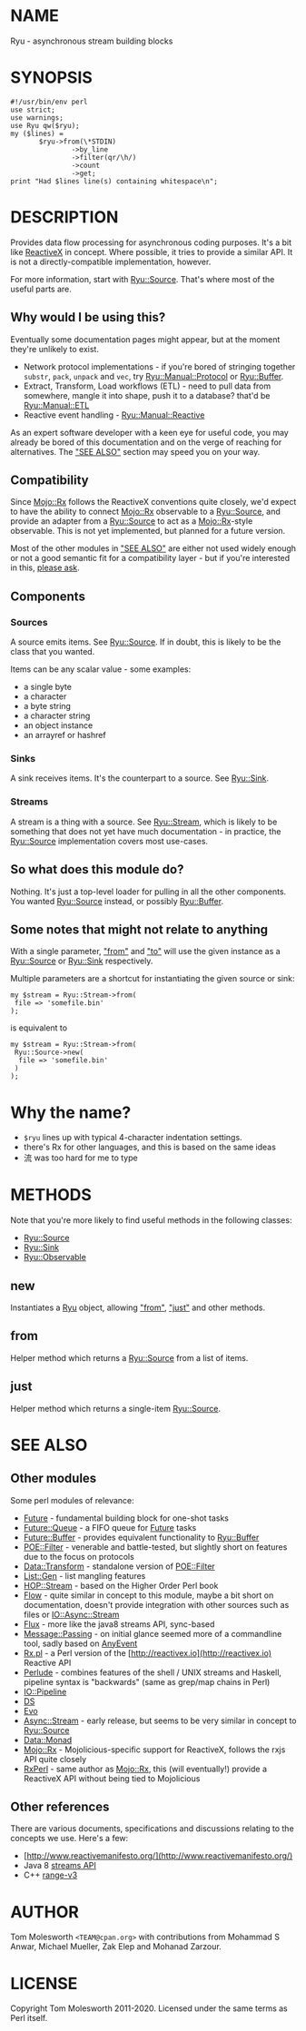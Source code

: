 # NAME

Ryu - asynchronous stream building blocks

# SYNOPSIS

    #!/usr/bin/env perl
    use strict;
    use warnings;
    use Ryu qw($ryu);
    my ($lines) =
           $ryu->from(\*STDIN)
                   ->by_line
                   ->filter(qr/\h/)
                   ->count
                   ->get;
    print "Had $lines line(s) containing whitespace\n";

# DESCRIPTION

Provides data flow processing for asynchronous coding purposes. It's a bit like [ReactiveX](https://reactivex.io) in
concept. Where possible, it tries to provide a similar API. It is not a directly-compatible implementation, however.

For more information, start with [Ryu::Source](https://metacpan.org/pod/Ryu%3A%3ASource). That's where most of the
useful parts are.

## Why would I be using this?

Eventually some documentation pages might appear, but at the moment they're unlikely to exist.

- Network protocol implementations - if you're bored of stringing together `substr`, `pack`, `unpack`
and `vec`, try [Ryu::Manual::Protocol](https://metacpan.org/pod/Ryu%3A%3AManual%3A%3AProtocol) or [Ryu::Buffer](https://metacpan.org/pod/Ryu%3A%3ABuffer).
- Extract, Transform, Load workflows (ETL) - need to pull data from somewhere, mangle it into shape, push it to
a database? that'd be [Ryu::Manual::ETL](https://metacpan.org/pod/Ryu%3A%3AManual%3A%3AETL)
- Reactive event handling - [Ryu::Manual::Reactive](https://metacpan.org/pod/Ryu%3A%3AManual%3A%3AReactive)

As an expert software developer with a keen eye for useful code, you may already be bored of this documentation
and on the verge of reaching for alternatives. The ["SEE ALSO"](#see-also) section may speed you on your way.

## Compatibility

Since [Mojo::Rx](https://metacpan.org/pod/Mojo%3A%3ARx) follows the ReactiveX conventions quite closely, we'd expect to have
the ability to connect [Mojo::Rx](https://metacpan.org/pod/Mojo%3A%3ARx) observable to a [Ryu::Source](https://metacpan.org/pod/Ryu%3A%3ASource), and provide an
adapter from a [Ryu::Source](https://metacpan.org/pod/Ryu%3A%3ASource) to act as a [Mojo::Rx](https://metacpan.org/pod/Mojo%3A%3ARx)-style observable. This is not yet
implemented, but planned for a future version.

Most of the other modules in ["SEE ALSO"](#see-also) are either not used widely enough or not a good
semantic fit for a compatibility layer - but if you're interested in this, [please ask](https://github.com/team-at-cpan/Ryu/issues).

## Components

### Sources

A source emits items. See [Ryu::Source](https://metacpan.org/pod/Ryu%3A%3ASource). If in doubt, this is likely to be the class
that you wanted.

Items can be any scalar value - some examples:

- a single byte
- a character
- a byte string
- a character string
- an object instance
- an arrayref or hashref

### Sinks

A sink receives items. It's the counterpart to a source. See [Ryu::Sink](https://metacpan.org/pod/Ryu%3A%3ASink).

### Streams

A stream is a thing with a source. See [Ryu::Stream](https://metacpan.org/pod/Ryu%3A%3AStream), which is likely to be something that does not yet
have much documentation - in practice, the [Ryu::Source](https://metacpan.org/pod/Ryu%3A%3ASource) implementation covers most use-cases.

## So what does this module do?

Nothing. It's just a top-level loader for pulling in all the other components.
You wanted [Ryu::Source](https://metacpan.org/pod/Ryu%3A%3ASource) instead, or possibly [Ryu::Buffer](https://metacpan.org/pod/Ryu%3A%3ABuffer).

## Some notes that might not relate to anything

With a single parameter, ["from"](#from) and ["to"](#to) will use the given
instance as a [Ryu::Source](https://metacpan.org/pod/Ryu%3A%3ASource) or [Ryu::Sink](https://metacpan.org/pod/Ryu%3A%3ASink) respectively.

Multiple parameters are a shortcut for instantiating the given source
or sink:

    my $stream = Ryu::Stream->from(
     file => 'somefile.bin'
    );

is equivalent to

    my $stream = Ryu::Stream->from(
     Ryu::Source->new(
      file => 'somefile.bin'
     )
    );

# Why the name?

- ` $ryu ` lines up with typical 4-character indentation settings.
- there's Rx for other languages, and this is based on the same ideas
- 流 was too hard for me to type

# METHODS

Note that you're more likely to find useful methods in the following classes:

- [Ryu::Source](https://metacpan.org/pod/Ryu%3A%3ASource)
- [Ryu::Sink](https://metacpan.org/pod/Ryu%3A%3ASink)
- [Ryu::Observable](https://metacpan.org/pod/Ryu%3A%3AObservable)

## new

Instantiates a [Ryu](https://metacpan.org/pod/Ryu) object, allowing ["from"](#from), ["just"](#just) and other methods.

## from

Helper method which returns a [Ryu::Source](https://metacpan.org/pod/Ryu%3A%3ASource) from a list of items.

## just

Helper method which returns a single-item [Ryu::Source](https://metacpan.org/pod/Ryu%3A%3ASource).

# SEE ALSO

## Other modules

Some perl modules of relevance:

- [Future](https://metacpan.org/pod/Future) - fundamental building block for one-shot tasks
- [Future::Queue](https://metacpan.org/pod/Future%3A%3AQueue) - a FIFO queue for [Future](https://metacpan.org/pod/Future) tasks
- [Future::Buffer](https://metacpan.org/pod/Future%3A%3ABuffer) - provides equivalent functionality to [Ryu::Buffer](https://metacpan.org/pod/Ryu%3A%3ABuffer)
- [POE::Filter](https://metacpan.org/pod/POE%3A%3AFilter) - venerable and battle-tested, but slightly short on features due to the focus on protocols
- [Data::Transform](https://metacpan.org/pod/Data%3A%3ATransform) - standalone version of [POE::Filter](https://metacpan.org/pod/POE%3A%3AFilter)
- [List::Gen](https://metacpan.org/pod/List%3A%3AGen) - list mangling features
- [HOP::Stream](https://metacpan.org/pod/HOP%3A%3AStream) - based on the Higher Order Perl book
- [Flow](https://metacpan.org/pod/Flow) - quite similar in concept to this module, maybe a bit short on documentation, doesn't provide integration with other sources such as files or [IO::Async::Stream](https://metacpan.org/pod/IO%3A%3AAsync%3A%3AStream)
- [Flux](https://metacpan.org/pod/Flux) - more like the java8 streams API, sync-based
- [Message::Passing](https://metacpan.org/pod/Message%3A%3APassing) - on initial glance seemed more of a commandline tool, sadly based on [AnyEvent](https://metacpan.org/pod/AnyEvent)
- [Rx.pl](https://github.com/eilara/Rx.pl) - a Perl version of the [http://reactivex.io](http://reactivex.io) Reactive API
- [Perlude](https://metacpan.org/pod/Perlude) - combines features of the shell / UNIX streams and Haskell, pipeline
syntax is "backwards" (same as grep/map chains in Perl)
- [IO::Pipeline](https://metacpan.org/pod/IO%3A%3APipeline)
- [DS](https://metacpan.org/pod/DS)
- [Evo](https://metacpan.org/pod/Evo)
- [Async::Stream](https://metacpan.org/pod/Async%3A%3AStream) - early release, but seems to be very similar in concept to [Ryu::Source](https://metacpan.org/pod/Ryu%3A%3ASource)
- [Data::Monad](https://metacpan.org/pod/Data%3A%3AMonad)
- [Mojo::Rx](https://metacpan.org/pod/Mojo%3A%3ARx) - Mojolicious-specific support for ReactiveX, follows the rxjs API quite closely
- [RxPerl](https://metacpan.org/pod/RxPerl) - same author as [Mojo::Rx](https://metacpan.org/pod/Mojo%3A%3ARx), this (will eventually!) provide a ReactiveX API without being tied to Mojolicious

## Other references

There are various documents, specifications and discussions relating to the concepts we use. Here's a few:

- [http://www.reactivemanifesto.org/](http://www.reactivemanifesto.org/)
- Java 8 [streams API](https://docs.oracle.com/javase/8/docs/api/java/util/stream/package-summary.html)
- C++ [range-v3](https://github.com/ericniebler/range-v3)

# AUTHOR

Tom Molesworth `<TEAM@cpan.org>` with contributions from Mohammad S Anwar,
Michael Mueller, Zak Elep and Mohanad Zarzour.

# LICENSE

Copyright Tom Molesworth 2011-2020. Licensed under the same terms as Perl itself.

